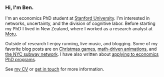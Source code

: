 ### Hi, I'm Ben.

I'm an economics PhD student at [Stanford University](https://economics.stanford.edu).
I'm interested in networks, uncertainty, and the division of cognitive labor.
Before starting my PhD I lived in New Zealand, where I worked as a research analyst at [Motu](https://www.motu.nz).

Outside of research I enjoy running, live music, and blogging.
Some of my favorite blog posts are on [Christmas games](/blog/white-elephant-gift-exchanges/), [math-driven animations](/blog/computing-epicycles/), and [the NYC subway network](/blog/how-central-grand-central-terminal/).
I have also written about [applying to economics PhD programs](/blog/applying-economics-phd-programs/).

See [my CV](/cv.pdf) or [get in touch](mailto:bldavies@stanford.edu) for more information.
